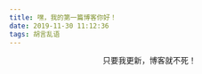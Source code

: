 ```yaml
---
title: 嘿，我的第一篇博客你好！
date: 2019-11-30 11:12:36
tags: 胡言乱语
---
```

<center>
    只要我更新，博客就不死！
</center>
<!-- more -->